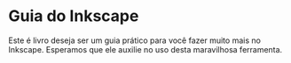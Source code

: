 # Guia do Inkscape

Este é livro deseja ser um guia prático para você fazer muito mais no Inkscape. Esperamos que ele auxilie no uso desta maravilhosa ferramenta. 

